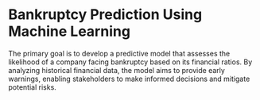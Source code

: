 # Bankruptcy Prediction Using Machine Learning
The primary goal is to develop a predictive model that assesses the likelihood of a company facing bankruptcy based on its financial ratios. By analyzing historical financial data, the model aims to provide early warnings, enabling stakeholders to make informed decisions and mitigate potential risks.
